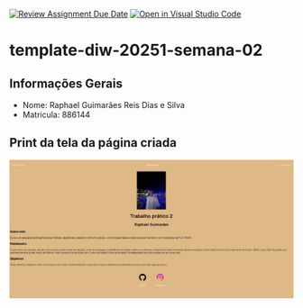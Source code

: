 [![Review Assignment Due Date](https://classroom.github.com/assets/deadline-readme-button-22041afd0340ce965d47ae6ef1cefeee28c7c493a6346c4f15d667ab976d596c.svg)](https://classroom.github.com/a/T_SLJQ6l)
[![Open in Visual Studio Code](https://classroom.github.com/assets/open-in-vscode-2e0aaae1b6195c2367325f4f02e2d04e9abb55f0b24a779b69b11b9e10269abc.svg)](https://classroom.github.com/online_ide?assignment_repo_id=18503457&assignment_repo_type=AssignmentRepo)
# template-diw-20251-semana-02

## Informações Gerais
- Nome: Raphael Guimarães Reis Dias e Silva
- Matricula: 886144

## Print da tela da página criada

![alt text](https://github.com/ICEI-DIW/trabalho-pratico-semana-02-phaelgsilva/blob/main/imagem_2025-03-03_190806361.png)
